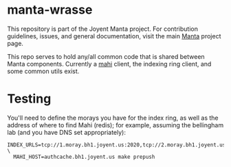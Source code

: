 <!--
    This Source Code Form is subject to the terms of the Mozilla Public
    License, v. 2.0. If a copy of the MPL was not distributed with this
    file, You can obtain one at http://mozilla.org/MPL/2.0/.
-->

<!--
    Copyright (c) 2014, Joyent, Inc.
-->

# manta-wrasse

This repository is part of the Joyent Manta project.  For contribution
guidelines, issues, and general documentation, visit the main
[Manta](http://github.com/joyent/manta) project page.

This repo serves to hold any/all common code that is shared between Manta
components.  Currently a [mahi](https://mo.joyent.com/docs/mahi) client,
the indexing ring client, and some common utils exist.

# Testing

You'll need to define the morays you have for the index ring, as well as the
address of where to find Mahi (redis); for example, assuming the bellingham
lab (and you have DNS set appropriately):

```
INDEX_URLS=tcp://1.moray.bh1.joyent.us:2020,tcp://2.moray.bh1.joyent.us:2020 \
  MAHI_HOST=authcache.bh1.joyent.us make prepush
```
